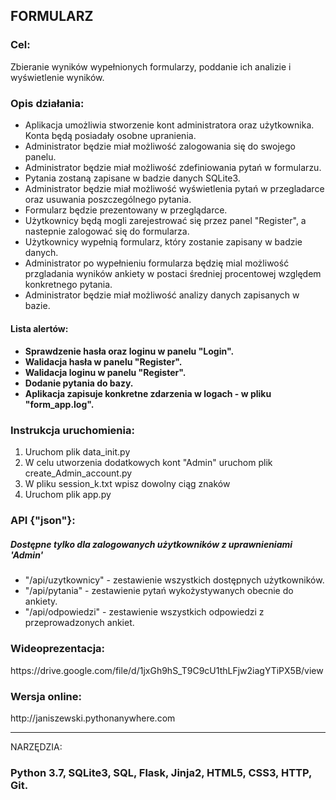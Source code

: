 <h2>FORMULARZ</h2>

<h3>Cel:</h3> 

Zbieranie wyników wypełnionych formularzy, poddanie ich analizie i wyświetlenie wyników.

<h3>Opis działania:</h3>

<ul>
<li>Aplikacja umożliwia stworzenie kont administratora oraz użytkownika. Konta będą posiadały osobne upranienia.</li>
<li>Administrator będzie miał możliwość zalogowania się do swojego panelu.</li>
<li>Administrator będzie miał możliwość zdefiniowania pytań w formularzu.</li>
<li>Pytania zostaną zapisane w badzie danych SQLite3.</li>
<li>Administrator będzie miał możliwość wyświetlenia pytań w przegladarce oraz usuwania poszczególnego pytania.</li>
<li>Formularz będzie prezentowany w przeglądarce.</li>
<li>Użytkownicy będą mogli  zarejestrować się przez panel "Register", a nastepnie zalogować się do formularza.</li>
<li>Użytkownicy wypełnią formularz, który zostanie zapisany w badzie danych.</li>
<li>Administrator po wypełnieniu formularza będzię mial możliwość przgladania wyników ankiety w postaci średniej procentowej względem konkretnego pytania.</li>
<li>Administrator będzie miał możliwość analizy danych zapisanych w bazie.</li>
</ul>

<h4>Lista alertów:<h4>

<ul>
<li>Sprawdzenie hasła oraz loginu w panelu "Login".</li>
<li>Walidacja hasła w panelu "Register".</li>
<li>Walidacja loginu w panelu "Register".</li>
<li>Dodanie pytania do bazy.</li>
<li>Aplikacja zapisuje konkretne zdarzenia w logach - w pliku "form_app.log".</li>
</ul>

<h3>Instrukcja uruchomienia:</h3>

<ol>
<li>Uruchom plik data_init.py</li>
<li>W celu utworzenia dodatkowych kont "Admin" uruchom plik create_Admin_account.py</li>
<li>W pliku session_k.txt wpisz dowolny ciąg znaków</li>
<li>Uruchom plik app.py</li>
</ol>

<h3>API {"json"}:</h3>
<h5> Dostępne tylko dla zalogowanych użytkowników z uprawnieniami 'Admin'</h5>
<ul>
<li>"/api/uzytkownicy"  - zestawienie wszystkich dostępnych użytkowników.</li>
<li>"/api/pytania"  - zestawienie pytań wykożystywanych obecnie do ankiety.</li>
<li>"/api/odpowiedzi"  - zestawienie wszystkich odpowiedzi z przeprowadzonych ankiet.</li>

</ul>

<h3>Wideoprezentacja:</h3>

<link>https://drive.google.com/file/d/1jxGh9hS_T9C9cU1thLFjw2iagYTiPX5B/view</link>

<h3>Wersja online:</h3>

<link>http://janiszewski.pythonanywhere.com</link>

----------

 NARZĘDZIA: 
<h3>Python 3.7, SQLite3, SQL, Flask, Jinja2, HTML5, CSS3, HTTP, Git.</h3>
